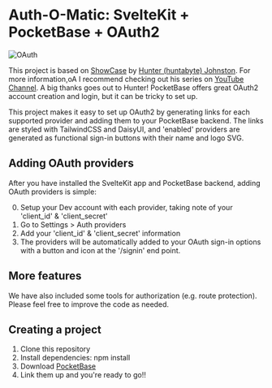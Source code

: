 # Auth-O-Matic: SvelteKit + PocketBase + OAuth2

![OAuth](https://user-images.githubusercontent.com/43993/210156991-df57e0a8-d63e-4227-8af3-fb0d6eb0f9d9.png?raw=true)

This project is based on [ShowCase](https://github.com/huntabyte/showcase) by
[Hunter (huntabyte) Johnston](https://github.com/huntabyte). For more information,oA
I recommend checking out his series on [YouTube Channel](https://youtube.com/@huntabyte). A
big thanks goes out to Hunter! PocketBase offers great OAuth2 account creation and login, but
it can be tricky to set up.

This project makes it easy to set up OAuth2 by generating links for each supported provider and adding them to your PocketBase backend. The links are styled with TailwindCSS and DaisyUI, and 'enabled' providers are generated as functional sign-in buttons with their name and logo SVG.

## Adding OAuth providers

After you have installed the SvelteKit app and PocketBase backend, adding OAuth providers is simple:

0. Setup your Dev account with each provider, taking note of your 'client_id' & 'client_secret'
1. Go to Settings > Auth providers
2. Add your 'client_id' & 'client_secret' information
3. The providers will be automatically added to your OAuth sign-in options with a button and icon at the '/signin' end point.


## More features

We have also included some tools for authorization (e.g. route protection). Please feel free to improve the code as needed.

## Creating a project

1. Clone this repository
2. Install dependencies: npm install
3. Download [PocketBase](https://pocketbase.io/)
4. Link them up and you're ready to go!!

